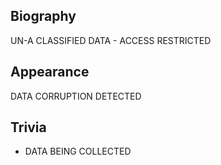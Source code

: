 ## Biography
UN-A CLASSIFIED DATA - ACCESS RESTRICTED

## Appearance

DATA CORRUPTION DETECTED

## Trivia

* DATA BEING COLLECTED
